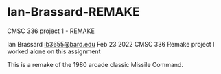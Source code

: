 # Ian-Brassard-REMAKE
CMSC 336 project 1 - REMAKE

Ian Brassard <ib3655@bard.edu>
Feb 23 2022
CMSC 336
Remake project
I worked alone on this assignment

This is a remake of the 1980 arcade classic Missile Command.

